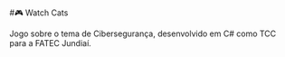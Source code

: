 #:video_game: Watch Cats

Jogo sobre o tema de Cibersegurança, desenvolvido em C# como TCC para a FATEC Jundiaí.
